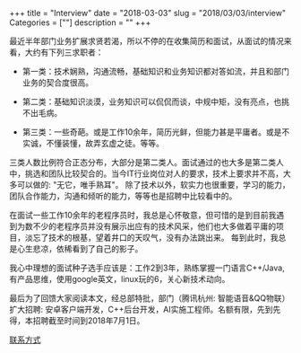 +++
title = "Interview"
date = "2018-03-03"
slug = "2018/03/03/interview"
Categories = [""]
description = ""
+++

最近半年部门业务扩展求贤若渴，所以不停的在收集简历和面试，从面试的情况来看，大约有下列三求职者：

* 第一类：技术娴熟，沟通流畅，基础知识和业务知识都对答如流，并且和部门业务的契合度很高。

* 第二类：基础知识淡漠，业务知识可以侃侃而谈，中规中矩，没有亮点，也挑不出毛病。

* 第三类：一些奇葩。或是工作10余年，简历光鲜，但能力甚是平庸者。或是不实诚，不懂装懂，故弄玄虚之徒。等等。

三类人数比例符合正态分布，大部分是第二类人。面试通过的也大多是第二类人中，挑选和团队比较契合的。当今IT行业岗位对人的要求，技术上要求并不高，大多可以做的: "无它，唯手熟耳"。
除了技术以外，软实力也很重要，学习的能力，团队合作能力，沟通和倾听的能力，等等也是招聘中比较看中的。

在面试一些工作10余年的老程序员时，我总是心怀敬意，但可惜的是到目前我遇到为数不少的老程序员并没有展示出应有的技术风采，他们也大多做着平庸的项目，淡忘了技术的根基，望着井口的天叹气，没有办法跳出来。
每到此时，我总是心生悲凉，依稀看到了自己的影子。

我心中理想的面试种子选手应该是：工作2到3年，熟练掌握一门语言C++/Java, 有产品思维，使用google英文，linux玩的6，关心新技术动向。

最后为了回馈大家阅读本文，经总部特批，部门（腾讯杭州: 智能语音&QQ物联）扩大招聘: 安卓客户端开发，C++后台开发，AI实施工程师。名额有限，先到先得，本招聘截至时间到2018年7月1日。

[联系方式](/about)


